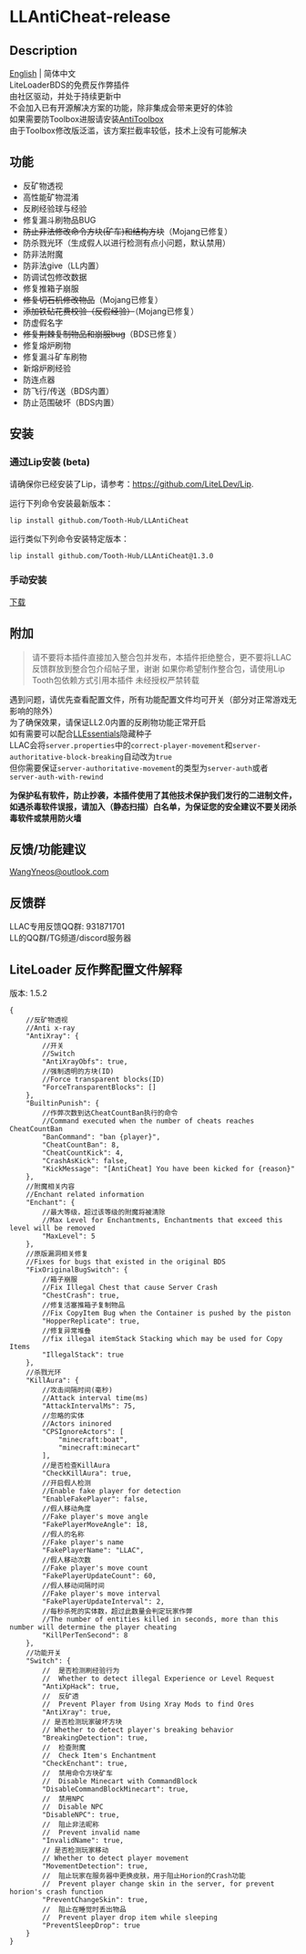 # LLAntiCheat-release
## Description

[English](README.md) | 简体中文  
LiteLoaderBDS的免费反作弊插件  
由社区驱动，并处于持续更新中  
不会加入已有开源解决方案的功能，除非集成会带来更好的体验  
如果需要防Toolbox进服请安装[AntiToolbox](https://github.com/ShrBox/AntiToolbox)  
由于Toolbox修改版泛滥，该方案拦截率较低，技术上没有可能解决

## 功能

- 反矿物透视
- 高性能矿物混淆
- 反刷经验球与经验
- 修复漏斗刷物品BUG
- ~~防止非法修改命令方块(矿车)和结构方块~~（Mojang已修复）
- 防杀戮光环（生成假人以进行检测有点小问题，默认禁用）
- 防非法附魔
- 防非法give（LL内置）
- 防调试包修改数据
- 修复推箱子崩服
- ~~修复切石机修改物品~~（Mojang已修复）
- ~~添加铁砧花费校验（反假经验）~~（Mojang已修复）
- 防虚假名字
- ~~修复荆棘复制物品和崩服bug~~（BDS已修复）
- 修复熔炉刷物
- 修复漏斗矿车刷物
- 新熔炉刷经验
- 防连点器
- 防飞行/传送（BDS内置）
- 防止范围破坏（BDS内置）

## 安装

### 通过Lip安装 (beta)

请确保你已经安装了Lip，请参考：<https://github.com/LiteLDev/Lip>.

运行下列命令安装最新版本：

```shell
lip install github.com/Tooth-Hub/LLAntiCheat
```

运行类似下列命令安装特定版本：

```shell
lip install github.com/Tooth-Hub/LLAntiCheat@1.3.0
```

### 手动安装

[下载](https://github.com/LiteLDev/LLAntiCheat-release/releases)

## 附加

> 请不要将本插件直接加入整合包并发布，本插件拒绝整合，更不要将LLAC反馈群放到整合包介绍帖子里，谢谢
> 如果你希望制作整合包，请使用Lip Tooth包依赖方式引用本插件
> 未经授权严禁转载

遇到问题，请优先查看配置文件，所有功能配置文件均可开关（部分对正常游戏无影响的除外）  
为了确保效果，请保证LL2.0内置的反刷物功能正常开启  
如有需要可以配合[LLEssentials](https://github.com/LiteLDev/LLEssentials)隐藏种子  
LLAC会将`server.properties`中的`correct-player-movement`和`server-authoritative-block-breaking`自动改为`true`  
但你需要保证`server-authoritative-movement`的类型为`server-auth`或者`server-auth-with-rewind`

**为保护私有软件，防止抄袭，本插件使用了其他技术保护我们发行的二进制文件，如遇杀毒软件误报，请加入（静态扫描）白名单，为保证您的安全建议不要关闭杀毒软件或禁用防火墙**

## 反馈/功能建议

WangYneos@outlook.com

## 反馈群

LLAC专用反馈QQ群: 931871701  
LL的QQ群/TG频道/discord服务器

## LiteLoader 反作弊配置文件解释

版本: 1.5.2  

```jsonc
{
    //反矿物透视
    //Anti x-ray
    "AntiXray": {
        //开关
        //Switch
        "AntiXrayObfs": true,
        //强制透明的方块(ID)
        //Force transparent blocks(ID)
        "ForceTransparentBlocks": []
    },
    "BuiltinPunish": {
        //作弊次数到达CheatCountBan执行的命令
        //Command executed when the number of cheats reaches CheatCountBan
        "BanCommand": "ban {player}",
        "CheatCountBan": 8,
        "CheatCountKick": 4,
        "CrashAsKick": false,
        "KickMessage": "[AntiCheat] You have been kicked for {reason}"
    },
    //附魔相关内容
    //Enchant related information
    "Enchant": {
        //最大等级，超过该等级的附魔将被清除
        //Max Level for Enchantments, Enchantments that exceed this level will be removed
        "MaxLevel": 5
    },
    //原版漏洞相关修复
    //Fixes for bugs that existed in the original BDS
    "FixOriginalBugSwitch": {
        //箱子崩服
        //Fix Illegal Chest that cause Server Crash
        "ChestCrash": true,
        //修复活塞推箱子复制物品
        //Fix CopyItem Bug when the Container is pushed by the piston
        "HopperReplicate": true,
        //修复异常堆叠
        //fix illegal itemStack Stacking which may be used for Copy Items
        "IllegalStack": true
    },
    //杀戮光环
    "KillAura": {
        //攻击间隔时间(毫秒)
        //Attack interval time(ms)
        "AttackIntervalMs": 75,
        //忽略的实体
        //Actors ininored
        "CPSIgnoreActors": [
            "minecraft:boat",
            "minecraft:minecart"
        ],
        //是否检查KillAura
        "CheckKillAura": true,
        //开启假人检测
        //Enable fake player for detection
        "EnableFakePlayer": false,
        //假人移动角度
        //Fake player's move angle
        "FakePlayerMoveAngle": 18,
        //假人的名称
        //Fake player's name
        "FakePlayerName": "LLAC",
        //假人移动次数
        //Fake player's move count
        "FakePlayerUpdateCount": 60,
        //假人移动间隔时间
        //Fake player's move interval
        "FakePlayerUpdateInterval": 2,
        //每秒杀死的实体数，超过此数量会判定玩家作弊
        //The number of entities killed in seconds, more than this number will determine the player cheating
        "KillPerTenSecond": 8
    },
    //功能开关
    "Switch": {
        //  是否检测刷经验行为
        //  Whether to detect illegal Experience or Level Request
        "AntiXpHack": true,
        //  反矿透
        //  Prevent Player from Using Xray Mods to find Ores
        "AntiXray": true,
        // 是否检测玩家破坏方块
        // Whether to detect player's breaking behavior
        "BreakingDetection": true,
        //  检查附魔
        //  Check Item's Enchantment
        "CheckEnchant": true,
        //  禁用命令方块矿车
        //  Disable Minecart with CommandBlock
        "DisableCommandBlockMinecart": true,
        //  禁用NPC
        //  Disable NPC
        "DisableNPC": true,
        //  阻止非法昵称
        //  Prevent invalid name
        "InvalidName": true,
        // 是否检测玩家移动
        // Whether to detect player movement
        "MovementDetection": true,
        //  阻止玩家在服务器中更换皮肤，用于阻止Horion的Crash功能
        //  Prevent player change skin in the server, for prevent horion's crash function
        "PreventChangeSkin": true,
        //  阻止在睡觉时丢出物品
        //  Prevent player drop item while sleeping
        "PreventSleepDrop": true
    }
}
```
